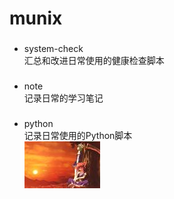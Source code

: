 # munix
###   
* system-check       
汇总和改进日常使用的健康检查脚本     
###
* note    
记录日常的学习笔记    
###    
* python     
记录日常使用的Python脚本  
![test](picture/testp.jpg)
